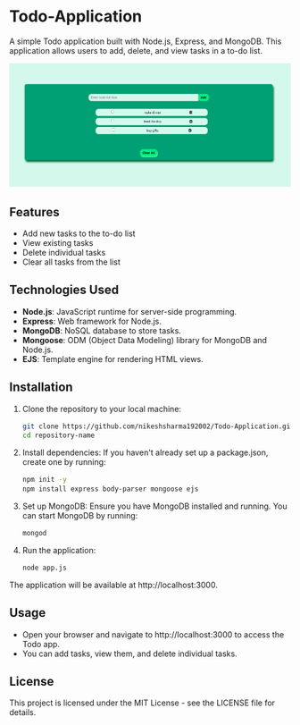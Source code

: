 # Todo-Application

A simple Todo application built with Node.js, Express, and MongoDB. This application allows users to add, delete, and view tasks in a to-do list.

![](screenshots/Demo.png)

## Features

- Add new tasks to the to-do list
- View existing tasks
- Delete individual tasks
- Clear all tasks from the list

## Technologies Used

- **Node.js**: JavaScript runtime for server-side programming.
- **Express**: Web framework for Node.js.
- **MongoDB**: NoSQL database to store tasks.
- **Mongoose**: ODM (Object Data Modeling) library for MongoDB and Node.js.
- **EJS**: Template engine for rendering HTML views.
     
## Installation

1. Clone the repository to your local machine:
   ```bash
   git clone https://github.com/nikeshsharma192002/Todo-Application.git
   cd repository-name

2. Install dependencies:
   If you haven't already set up a package.json, create one by running:
   ```bash
   npm init -y
   npm install express body-parser mongoose ejs
   
3. Set up MongoDB:
   Ensure you have MongoDB installed and running. You can start MongoDB by running:
   ```bash
   mongod

4. Run the application:
   ```bash
   node app.js
The application will be available at http://localhost:3000.

## Usage
  - Open your browser and navigate to http://localhost:3000 to access the Todo app.
  - You can add tasks, view them, and delete individual tasks.

## License
  This project is licensed under the MIT License - see the LICENSE file for details.
 
   

